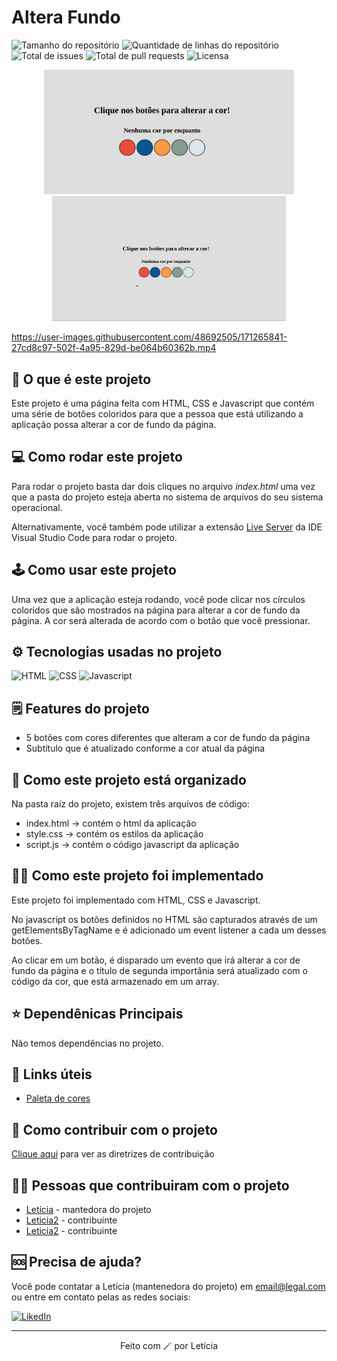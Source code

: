 # Altera Fundo
![Tamanho do repositório](https://img.shields.io/github/repo-size/lelepg/altera-fundo?color=%23FF00FF&label=Tamanho&style=plastic)
![Quantidade de linhas do repositório](https://img.shields.io/tokei/lines/github/lelepg/altera-fundo?color=%23FF00FF&label=Total%20de%20linhas&style=plastic)
![Total de issues](https://img.shields.io/github/issues-raw/lelepg/altera-fundo?style=plastic)
![Total de pull requests](https://img.shields.io/github/issues-pr/lelepg/altera-fundo?style=plastic)
![Licensa](https://img.shields.io/github/license/lelepg/altera-fundo?style=plastic)

<p align="center">
<img src="./imagens/imagem1.png" alt="Tela Inicial" width="400px"></img>
<img src="./imagens/capa.gif" alt="Aplicação funcionando" height="200px"></img>
</p>

https://user-images.githubusercontent.com/48692505/171265841-27cd8c97-502f-4a95-829d-be064b60362b.mp4

## 🤔 O que é este projeto 
Este projeto é uma página feita com HTML, CSS e Javascript que contém uma série de botões coloridos para que a pessoa que está utilizando a aplicação possa alterar a cor de fundo da página.

## 💻 Como rodar este projeto
Para rodar o projeto basta dar dois cliques no arquivo *index.html* uma vez que a pasta do projeto esteja aberta no sistema de arquivos do seu sistema operacional.

Alternativamente, você também pode utilizar a extensão [Live Server](https://marketplace.visualstudio.com/items?itemName=ritwickdey.LiveServer) da IDE Visual Studio Code para rodar o projeto.

## 🕹️ Como usar este projeto
Uma vez que a aplicação esteja rodando, você pode clicar nos círculos coloridos que são mostrados na página para alterar a cor de fundo da página. A cor será alterada de acordo com o botão que você pressionar.

## ⚙️ Tecnologias usadas no projeto
![HTML](https://img.shields.io/badge/HTML5-E34F26?style=plastic&logo=html5&logoColor=white)
![CSS](https://img.shields.io/badge/CSS3-1572B6?style=plastic&logo=css3&logoColor=white)
![Javascript](https://img.shields.io/badge/JavaScript-323330?style=plastic&logo=javascript&logoColor=F7DF1E)

## 🗒️ Features do projeto
- 5 botões com cores diferentes que alteram a cor de fundo da página
- Subtítulo que é atualizado conforme a cor atual da página

## 📁 Como este projeto está organizado
Na pasta raíz do projeto, existem três arquivos de código:
- index.html -> contém o html da aplicação
- style.css -> contém os estilos da aplicação
- script.js -> contém o código javascript da aplicação

## 🧑‍💻 Como este projeto foi implementado
Este projeto foi implementado com HTML, CSS e Javascript.

No javascript os botões definidos no HTML são capturados através de um getElementsByTagName e é adicionado um event listener a cada um desses botões.

Ao clicar em um botão, é disparado um evento que irá alterar a cor de fundo da página e o título de segunda importânia será atualizado com o código da cor, que está armazenado em um array.

## ⭐ Dependênicas Principais
Não temos dependências no projeto.

## 💎 Links úteis
- [Paleta de cores](https://coolors.co/palette/d94e33-2c5697-ed9b33-8a9b8e-2d2926-f4e5de-dde5ed-f8f1e0-d7d2cb-dfdede)

## 🤝 Como contribuir com o projeto
[Clique aqui](./CONTRIBUTING.md) para ver as diretrizes de contribuição

## 🧑‍💻 Pessoas que contribuiram com o projeto
- [Letícia](github.com/lelepg) - mantedora do projeto
- [Leticia2](github.com/lelepg) - contribuinte
- [Leticia2](github.com/lelepg) - contribuinte

## 🆘 Precisa de ajuda?
Você pode contatar a Letícia (mantenedora do projeto) em email@legal.com ou entre em contato pelas as redes sociais:

[![LikedIn](https://img.shields.io/badge/LinkedIn-0077B5?style=for-the-badge&logo=linkedin&logoColor=white)
](https://br.linkedin.com/)

---------
<p align="center">Feito com 🪄 por Letícia</p>
